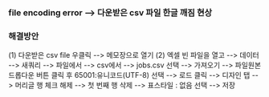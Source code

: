 
### file encoding error --> 다운받은 csv 파일 한글 깨짐 현상
### 해결방안
(1) 다운받은 csv file 우클릭 --> 메모장으로 열기
(2) 엑셀 빈 파일을 열고 --> 데이터 --> 새쿼리 --> 파일에서 --> csv에서 --> jobs.csv 선택 --> 가져오기 --> 파일원본 드롭다운 버튼 클릭 후 65001:유니코드(UTF-8) 선택 --> 로드 클릭
    --> 디자인 탭 --> 머리글 행 체크 해제 --> 첫 번째 행 삭제 --> 표스타일 : 없음 선택 --> 저장

